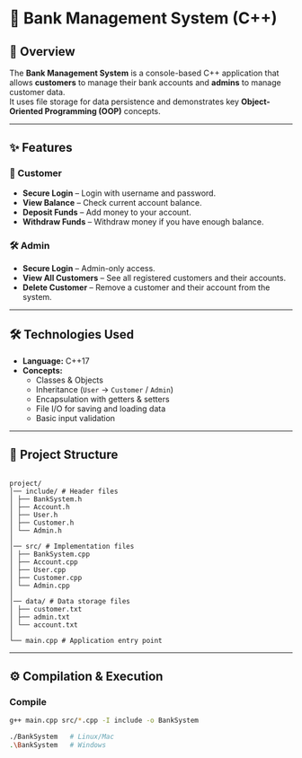 # 🏦 Bank Management System (C++)

## 📌 Overview

The **Bank Management System** is a console-based C++ application that allows **customers** to manage their bank accounts and **admins** to manage customer data.  
It uses file storage for data persistence and demonstrates key **Object-Oriented Programming (OOP)** concepts.

---

## ✨ Features

### 👤 Customer

- **Secure Login** – Login with username and password.
- **View Balance** – Check current account balance.
- **Deposit Funds** – Add money to your account.
- **Withdraw Funds** – Withdraw money if you have enough balance.

### 🛠️ Admin

- **Secure Login** – Admin-only access.
- **View All Customers** – See all registered customers and their accounts.
- **Delete Customer** – Remove a customer and their account from the system.

---

## 🛠️ Technologies Used

- **Language:** C++17
- **Concepts:**
  - Classes & Objects
  - Inheritance (`User` → `Customer` / `Admin`)
  - Encapsulation with getters & setters
  - File I/O for saving and loading data
  - Basic input validation

---

## 📂 Project Structure

```plaintext

project/
│── include/ # Header files
│ ├── BankSystem.h
│ ├── Account.h
│ ├── User.h
│ ├── Customer.h
│ └── Admin.h
│
│── src/ # Implementation files
│ ├── BankSystem.cpp
│ ├── Account.cpp
│ ├── User.cpp
│ ├── Customer.cpp
│ └── Admin.cpp
│
│── data/ # Data storage files
│ ├── customer.txt
│ ├── admin.txt
│ └── account.txt
│
└── main.cpp # Application entry point
```

---

## ⚙️ Compilation & Execution

### **Compile**

```bash
g++ main.cpp src/*.cpp -I include -o BankSystem

./BankSystem   # Linux/Mac
.\BankSystem   # Windows
```
